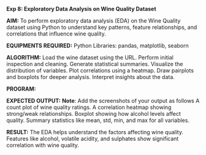**Exp 8: Exploratory Data Analysis on Wine Quality Dataset**

**AIM:**
To perform exploratory data analysis (EDA) on the Wine Quality dataset using Python to understand key patterns, feature relationships, and correlations that influence wine quality.

**EQUIPMENTS REQUIRED:**
Python
Libraries: pandas, matplotlib, seaborn

**ALGORITHM:**
Load the wine dataset using the URL.
Perform initial inspection and cleaning.
Generate statistical summaries.
Visualize the distribution of variables.
Plot correlations using a heatmap.
Draw pairplots and boxplots for deeper analysis.
Interpret insights about the data.

**PROGRAM:**







**EXPECTED OUTPUT:**
  **Note**: Add the screenshots of your output as follows
    A count plot of wine quality ratings.
    A correlation heatmap showing strong/weak relationships.
    Boxplot showing how alcohol levels affect quality.
    Summary statistics like mean, std, min, and max for all variables.

**RESULT:**
The EDA helps understand the factors affecting wine quality. Features like alcohol, volatile acidity, and sulphates show significant correlation with wine quality.
